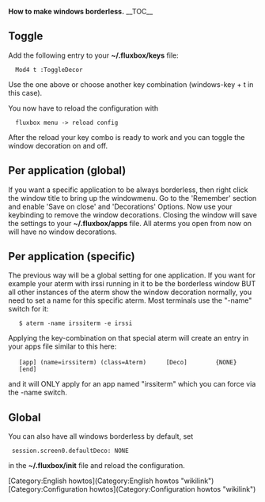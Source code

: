 **How to make windows borderless.** \_\_TOC\_\_

Toggle
------

Add the following entry to your **\~/.fluxbox/keys** file:

`  Mod4 t :ToggleDecor`

Use the one above or choose another key combination (windows-key + t in this case).

You now have to reload the configuration with

`  fluxbox menu -> reload config`

After the reload your key combo is ready to work and you can toggle the window decoration on and off.

Per application (global)
------------------------

If you want a specific application to be always borderless, then right click the window title to bring up the windowmenu. Go to the 'Remember' section and enable 'Save on close' and 'Decorations' Options.
Now use your keybinding to remove the window decorations. Closing the window will save the settings to your **\~/.fluxbox/apps** file. All aterms you open from now on will have no window decorations.

Per application (specific)
--------------------------

The previous way will be a global setting for one application. If you want for example your aterm with irssi running in it to be the borderless window BUT all other instances of the aterm show the window decoration normally, you need to set a name for this specific aterm. Most terminals use the "-name" switch for it:

`   $ aterm -name irssiterm -e irssi`

Applying the key-combination on that special aterm will create an entry in your apps file similar to this here:

`   [app] (name=irssiterm) (class=Aterm)`
`     [Deco]        {NONE}`
`   [end]   `

and it will ONLY apply for an app named "irssiterm" which you can force via the -name switch.

Global
------

You can also have all windows borderless by default, set

` session.screen0.defaultDeco: NONE`

in the **\~/.fluxbox/init** file and reload the configuration.

[Category:English howtos](Category:English howtos "wikilink") [Category:Configuration howtos](Category:Configuration howtos "wikilink")
